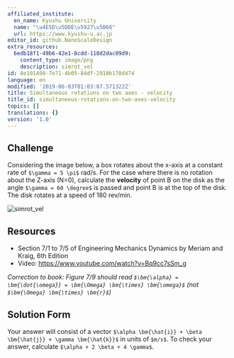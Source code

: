 ```yaml
---
affiliated_institute:
  en_name: Kyushu University
  name: "\u4E5D\u5DDE\u5927\u5B66"
  url: https://www.kyushu-u.ac.jp
editor_id: github.NanoScaleDesign
extra_resources:
  6edb18f1-49b6-42e1-8cdd-118d2dac09d9:
    content_type: image/png
    description: simrot_vel
id: 8e101498-7e71-4b05-84df-2910b170d474
language: en
modified: '2019-06-03T01:03:07.571322Z'
title: Simultaneous rotations on two axes - velocity
title_id: simultaneous-rotations-on-two-axes-velocity
topics: []
translations: {}
version: '1.0'
---
```


## Challenge
Considering the image below, a box rotates about the x-axis at a constant rate of `$\gamma = 5 \pi$` rad/s. For the case where there is no rotation about the Z-axis (N=0), calculate the **velocity** of point B on the disk as the angle `$\gamma = 60 \degree$` is passed and point B is at the top of the disk. The disk rotates at a speed of 180 rev/min.

![simrot_vel](/api/v0/teachers/github.NanoScaleDesign/resources/public/6edb18f1-49b6-42e1-8cdd-118d2dac09d9.png/6edb18f1-49b6-42e1-8cdd-118d2dac09d9.png)

## Resources
- Section 7/1 to 7/5 of Engineering Mechanics Dynamics by Meriam and Kraig, 6th Edition
- Video: https://www.youtube.com/watch?v=Bq9cc7sSm_g

*Correction to book: Figure 7/9 should read `$\bm{\alpha} = \bm{\dot{\omega}} = \bm{\Omega} \bm{\times} \bm{\omega}$` (not `$\bm{\Omega} \bm{\times} \bm{r}$`)*

## Solution Form
Your answer will consist of a vector `$\alpha \bm{\hat{i}} + \beta \bm{\hat{j}} + \gamma \bm{\hat{k}}$` in units of `$m/s$`.
To check your answer, calculate `$\alpha + 2 \beta + 4 \gamma$`.
